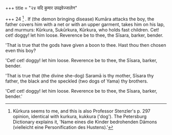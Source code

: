 +++
title = "२४ यदि कुमार उपद्रवेज्जालेन"

+++
24 [^10] . If (the demon bringing disease) Kumāra attacks the boy, the father covers him with a net or with an upper garment, takes him on his lap, and murmurs: Kūrkura, Sukūrkura, Kūrkura, who holds fast children. Cet! cet! doggy! let him loose. Reverence be to thee, the Sīsara, barker, bender.


[^10]:  Kūrkura seems to me, and this is also Professor Stenzler's p. 297 opinion, identical with kurkura, kukkura ('dog'). The Petersburg Dictionary explains it, 'Name eines die Kinder bedrohenden Dämons (vielleicht eine Personification des Hustens).'


'That is true that the gods have given a boon to thee. Hast thou then chosen even this boy?

'Cet! cet! doggy! let him loose. Reverence be to thee, the Sīsara, barker, bender.

'That is true that (the divine she-dog) Saramā is thy mother, Sīsara thy father, the black and the speckled (two dogs of Yama) thy brothers.

'Cet! cet! doggy! let him loose. Reverence be to thee, the Sīsara, barker, bender.'
